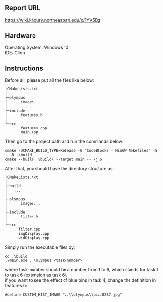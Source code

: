 ## Report URL  
   https://wiki.khoury.northeastern.edu/x/1YV5Bg

## Hardware  
   Operating System: Windows 10  
   IDE: Clion

## Instructions
Before all, please put all the files like below:
```shell
│CMakeLists.txt
│
├─olympus
│      images...
│
├─include
│      features.h
│
└─src
       features.cpp
       main.cpp
```


Then go to the project path and run the commands below:  
```shell
cmake -DCMAKE_BUILD_TYPE=Release -G "CodeBlocks - MinGW Makefiles" -S . -B .\build
cmake --build .\build\ --target main -- -j 6
```


After that, you should have the directory structure as:
```shell
|CMakeLists.txt
|
├─build
│   ...
│
├─olympus
│      images...
│
├─include
│      filter.h
│
└─src
      filter.cpp
      imgDisplay.cpp
      vidDisplay.cpp
```


Simply run the executable files by:
```shell
cd .\build
.\main.exe ..\olympus <task-number>
```
where task-number should be a number from 1 to 6, which stands for task 1 to task 6 (extension as task 6).  
if you want to see the effect of blue bins in task 4, change the definition in features.h:
```shell
#define CUSTOM_HIST_IMAGE "..\\olympus\\pic.0287.jpg"
```